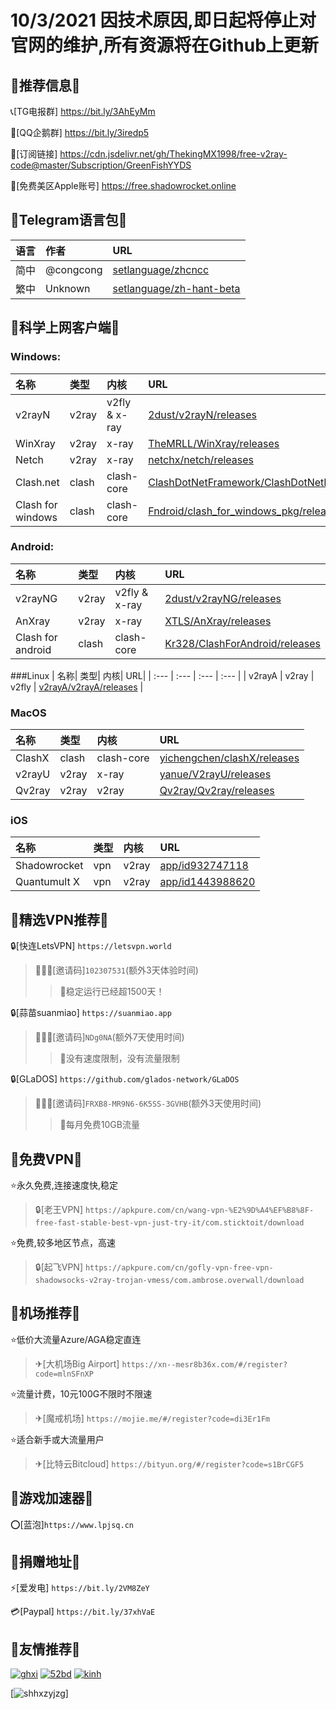 # 10/3/2021 因技术原因,即日起将停止对官网的维护,所有资源将在Github上更新


## 📢推荐信息📢

📞[TG电报群] https://bit.ly/3AhEyMm

🐧[QQ企鹅群] https://bit.ly/3iredp5

🔗[订阅链接] https://cdn.jsdelivr.net/gh/ThekingMX1998/free-v2ray-code@master/Subscription/GreenFishYYDS

🧰[免费美区Apple账号] https://free.shadowrocket.online

## 📢Telegram语言包📢

| 语言| 作者| URL|
| :--- | :--- | :--- |
| 简中 |@congcong | [setlanguage/zhcncc](https://t.me/setlanguage/zhcncc) |
| 繁中 |Unknown | [setlanguage/zh-hant-beta](https://t.me/setlanguage/zh-hant-beta) |


## 📢科学上网客户端📢 

### Windows:

| 名称| 类型| 内核| URL|
| :--- | :--- | :--- | :--- |
| v2rayN | v2ray | v2fly & x-ray | [2dust/v2rayN/releases](https://github.com/2dust/v2rayN/releases) |
| WinXray | v2ray | x-ray | [TheMRLL/WinXray/releases](https://github.com/TheMRLL/WinXray/releases) |
| Netch | v2ray | x-ray | [netchx/netch/releases](https://github.com/netchx/netch/releases) |
| Clash.net | clash | clash-core | [ClashDotNetFramework/ClashDotNetFramework/releases](https://github.com/ClashDotNetFramework/ClashDotNetFramework/releases) |
| Clash for windows | clash | clash-core | [Fndroid/clash_for_windows_pkg/releases](https://github.com/Fndroid/clash_for_windows_pkg/releases) |


### Android:

| 名称| 类型| 内核| URL|
| :--- | :--- | :--- | :--- |
| v2rayNG | v2ray | v2fly & x-ray | [2dust/v2rayNG/releases](https://github.com/2dust/v2rayNG/releases) |
| AnXray | v2ray | x-ray | [XTLS/AnXray/releases](https://github.com/XTLS/AnXray/releases) |
| Clash for android | clash | clash-core | [Kr328/ClashForAndroid/releases](https://github.com/Kr328/ClashForAndroid/releases) |


###Linux
| 名称| 类型| 内核| URL|
| :--- | :--- | :--- | :--- |
| v2rayA | v2ray | v2fly | [v2rayA/v2rayA/releases](https://github.com/v2rayA/v2rayA/releases) |


### MacOS

| 名称| 类型| 内核| URL|
| :--- | :--- | :--- | :--- |
| ClashX | clash | clash-core | [yichengchen/clashX/releases](https://github.com/yichengchen/clashX/releases) |
| v2rayU | v2ray | x-ray | [yanue/V2rayU/releases](https://github.com/yanue/V2rayU/releases) |
| Qv2ray | v2ray | v2ray | [Qv2ray/Qv2ray/releases](https://github.com/Qv2ray/Qv2ray/releases) |


### iOS

| 名称| 类型| 内核| URL|
| :--- | :--- | :--- | :--- |
| Shadowrocket | vpn | v2ray | [app/id932747118](https://apps.apple.com/us/app/id932747118) |
| Quantumult X | vpn | v2ray | [app/id1443988620](https://apps.apple.com/us/app/id1443988620) |


## 📢精选VPN推荐📢 

🔒[快连LetsVPN] `https://letsvpn.world`
>🧑‍🤝‍🧑[邀请码]`102307531`(额外3天体验时间)
>>🚀稳定运行已经超1500天！

🔒[蒜苗suanmiao] `https://suanmiao.app`
>🧑‍🤝‍🧑[邀请码]`NDg0NA`(额外7天使用时间)
>>🚀没有速度限制，没有流量限制

🔒[GLaDOS] `https://github.com/glados-network/GLaDOS`
>🧑‍🤝‍🧑[邀请码]`FRXB8-MR9N6-6K5SS-3GVHB`(额外3天使用时间)
>>🚀每月免费10GB流量

## 📢免费VPN📢 

⭐永久免费,连接速度快,稳定
>🔒[老王VPN] `https://apkpure.com/cn/wang-vpn-%E2%9D%A4%EF%B8%8F-free-fast-stable-best-vpn-just-try-it/com.sticktoit/download`

⭐免费,较多地区节点，高速
>🔒[起飞VPN] `https://apkpure.com/cn/gofly-vpn-free-vpn-shadowsocks-v2ray-trojan-vmess/com.ambrose.overwall/download`

## 📢机场推荐📢 

⭐低价大流量Azure/AGA稳定直连
>✈[大机场Big Airport] `https://xn--mesr8b36x.com/#/register?code=mlnSFnXP`

⭐流量计费，10元100G不限时不限速
>✈[魔戒机场] `https://mojie.me/#/register?code=di3Er1Fm`

⭐适合新手或大流量用户
>✈[比特云Bitcloud] `https://bityun.org/#/register?code=s1BrCGF5`

## 📢游戏加速器📢 

⭕[蓝泡]`https://www.lpjsq.cn`

## 📢捐赠地址📢 

⚡[爱发电] `https://bit.ly/2VM8ZeY `

💳[Paypal] `https://bit.ly/37xhVaE`

## 📢友情推荐📢 

[![ghxi](https://github.com/ThekingMX1998/free-v2ray-code/raw/master/Image/ghboke-logo.png)](https://ghxi.com)
[![52bd](https://github.com/ThekingMX1998/free-v2ray-code/raw/master/Image/52bd-logo.png)](https://www.52bd.net)
[![kinh](https://github.com/ThekingMX1998/free-v2ray-code/raw/master/Image/kinh-Logo.png)](https://kinh.cc/)


[![shhxzyjzg](https://github.com/ThekingMX1998/free-v2ray-code/raw/master/Image/shhxzyjzg.png)]
